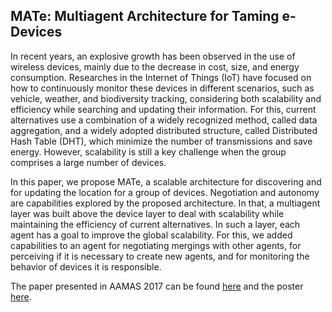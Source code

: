 ## MATe: Multiagent Architecture for Taming e-Devices

In recent years, an explosive growth has been observed in the use of wireless devices, mainly due to the decrease in cost, size, and energy consumption. Researches in the Internet of Things (IoT) have focused on how to continuously monitor these devices in different scenarios, such as vehicle, weather, and biodiversity tracking, considering both scalability and efficiency while searching and updating their information. For this, current alternatives use a combination of a widely recognized method, called data aggregation, and a widely adopted distributed structure, called Distributed Hash Table (DHT), which minimize the number of transmissions and save energy. However, scalability is still a key challenge when the group comprises a large number of devices. 

In this paper, we propose MATe, a scalable architecture for discovering and for updating the location for a group of devices. Negotiation and autonomy are capabilities explored by the proposed architecture. In that, a multiagent layer was built above the device layer to deal with scalability while maintaining the efficiency of current alternatives. In such a layer, each agent has a goal to improve the global scalability. For this, we added capabilities to an agent for negotiating mergings with other agents, for perceiving if it is necessary to create new agents, and for monitoring the behavior of devices it is responsible.

The paper presented in AAMAS 2017 can be found [here](https://github.com/AgentPeer/mate/blob/master/MateAAMAS2017.pdf) and the poster [here](https://github.com/AgentPeer/mate/blob/master/PosterMateAAMAS2017.pdf).
